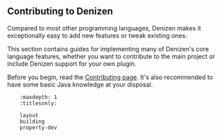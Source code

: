 Contributing to Denizen
-----------------------

Compared to most other programming languages, Denizen makes it exceptionally easy to add new features or tweak existing ones. 

This section contains guides for implementing many of Denizen's core language features, whether you want to contribute to the main project or include Denizen support for your own plugin.

<!-- Note: 'a href' style link in an attempt to bruteforce past a bug in the markdown parser where '.md' extension gets stripped inappropriately -->
Before you begin, read the <a href="https://github.com/DenizenScript/Denizen/blob/dev/CONTRIBUTING.md">Contributing page</a>. It's also recommended to have some basic Java knowledge at your disposal.

``` toctree::
    :maxdepth: 1
    :titlesonly:

    layout
    building
    property-dev
```
